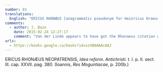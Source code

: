 ```yaml
---
number: 81
translations:
  English: "ERICUS RHONÆUS [anagrammatic pseudonym for Heinricus Oraeus] NEOPATRENSIS, Ideas of the reforming Antichrist. Vol. I. Part II. Sect. III. Chap. XXVII. page 380. (Ioannis, Mainz history, p. 200b.) [Trans. S. Docking]"
comments:
  - author: J. Bain
    date: 2015-02-24 12:27:17
    comment: "Van der Linde appears to have got the Rhonaeus citation directly from Ioannis, who lists the volume number etc. exactly as it is here. The original volume, however, does not have a chapter 27 in this section, and p.380 has no reference to Hildegard whatsoever. In the preceding 7 or 8 pages, there are many references to Bernard of Clairvaux, but the Hildegard passage cited by Ioannis is nowhere to be found."
urls:
  - https://books.google.ca/books?id=xzVBAAAAcAAJ
---
```


ERICUS RHONÆUS NEOPATRENSIS, <em>Idea reform. Antichristi</em>. t. I. p. II. sect. III. cap. XXVII. pag. 380. (Ioannis, <em>Res Moguntiacae</em>, p. 200b.)
